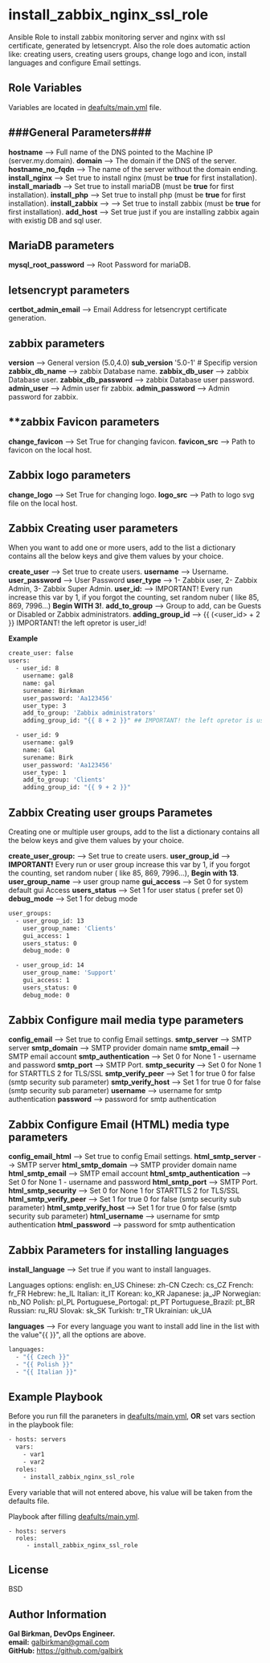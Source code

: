 install_zabbix_nginx_ssl_role
=========

Ansible Role to install zabbix monitoring server and nginx with ssl certificate, generated by letsencrypt.
Also the role does automatic action like: creating users, creating users groups, change logo and icon, install languages and configure Email settings.

Role Variables
--------------
Variables are located in [deafults/main.yml](defaults/main.yml) file.

###General Parameters###
---------------------

**hostname** --> Full name of the DNS pointed to the Machine IP (server.my.domain).
**domain** --> The domain if the DNS of the server.
**hostname_no_fqdn** --> The name of the server without the domain ending.
**install_nginx** --> Set true to install nginx (must be **true** for first installation).
**install_mariadb** --> Set true to install mariaDB (must be **true** for first installation).
**install_php** --> Set true to install php (must be **true** for first installation).
**install_zabbix** --> --> Set true to install zabbix (must be **true** for first installation).
**add_host** --> Set true just if you are installing zabbix again with existig DB and sql user.

**MariaDB parameters**
---------------------
**mysql_root_password** --> Root Password for mariaDB.


**letsencrypt parameters**
---------------------
**certbot_admin_email** --> Email Address for letsencrypt certificate generation.

**zabbix parameters**
---------------------
**version** --> General version (5.0,4.0)
**sub_version** '5.0-1' # Specifip version
**zabbix_db_name** --> zabbix Database name.
**zabbix_db_user** --> zabbix Database user.
**zabbix_db_password** --> zabbix Database user password.
**admin_user** --> Admin user fir zabbix.
**admin_password** --> Admin password for zabbix.

**zabbix Favicon parameters
--------------------------

**change_favicon** --> Set True for changing favicon.
**favicon_src** --> Path to favicon on the local host.

**Zabbix logo parameters**
--------------------------

**change_logo** --> Set True for changing logo.
**logo_src** --> Path to logo svg file on the local host.

**Zabbix Creating user parameters**
-----------------------------------
When you want to add one or more users, add to the list a dictionary contains all the below keys and give them values by your choice.

**create_user** --> Set true to create users.
**username** --> Username.
**user_password** --> User Password
**user_type** --> 1- Zabbix user, 2- Zabbix Admin, 3- Zabbix Super Admin.
**user_id:** --> IMPORTANT! Every run increase this var by 1, if you forgot the counting, set random nuber ( like 85, 869, 7996...) **Begin WITH 3!**.
**add_to_group** --> Group to add, can be Guests or Disabled or Zabbix administrators.
**adding_group_id** --> {{ (<user_id> + 2 }} IMPORTANT! the left opretor is user_id!

**Example**

```bash
create_user: false
users:
  - user_id: 8
    username: gal8 
    name: gal
    surename: Birkman
    user_password: 'Aa123456' 
    user_type: 3  
    add_to_group: 'Zabbix administrators'
    adding_group_id: "{{ 8 + 2 }}" ## IMPORTANT! the left opretor is user_id!

  - user_id: 9
    username: gal9
    name: Gal
    surename: Birk
    user_password: 'Aa123456'
    user_type: 1
    add_to_group: 'Clients'
    adding_group_id: "{{ 9 + 2 }}"
```

**Zabbix Creating user groups Parametes**
-----------------------------------------
Creating one or multiple user groups, add to the list a dictionary contains all the below keys and give them values by your choice.

**create_user_group:** --> Set true to create users.
**user_group_id** --> **IMPORTANT!** Every run or user group increase this var by 1, if you forgot the counting, set random nuber ( like 85, 869, 7996...), **Begin with 13**.
**user_group_name** --> user group name
**gui_access** --> Set 0 for system default gui Access
**users_status** --> Set 1 for user status ( prefer set 0)
**debug_mode** --> Set 1 for debug mode

```bash
user_groups:
  - user_group_id: 13
    user_group_name: 'Clients'
    gui_access: 1
    users_status: 0
    debug_mode: 0

  - user_group_id: 14
    user_group_name: 'Support'
    gui_access: 1
    users_status: 0
    debug_mode: 0
 ```
 
 **Zabbix Configure mail media type parameters**
 ----------------------------------------------
 
**config_email** --> Set true to config Email settings.
**smtp_server** --> SMTP server
**smtp_domain** --> SMTP provider domain name
**smtp_email** --> SMTP email account
**smtp_authentication** --> Set 0 for None 1 - username and password
**smtp_port** --> SMTP Port.
**smtp_security** --> Set 0 for None 1 for STARTTLS 2 for TLS/SSL
**smtp_verify_peer** --> Set 1 for true 0 for false (smtp security sub parameter)
**smtp_verify_host** --> Set 1 for true 0 for false (smtp security sub parameter)
**username** --> username for smtp authentication
**password** --> password for smtp authentication

**Zabbix Configure Email (HTML) media type parameters**
-------------------------------------------------------

**config_email_html** --> Set true to config Email settings.
**html_smtp_server** --> SMTP server
**html_smtp_domain** --> SMTP provider domain name
**html_smtp_email** --> SMTP email account
**html_smtp_authentication** --> Set 0 for None 1 - username and password
**html_smtp_port** --> SMTP Port.
**html_smtp_security** --> Set 0 for None 1 for STARTTLS 2 for TLS/SSL
**html_smtp_verify_peer** --> Set 1 for true 0 for false (smtp security sub parameter)
**html_smtp_verify_host** --> Set 1 for true 0 for false (smtp security sub parameter)
**html_username** --> username for smtp authentication
**html_password** --> password for smtp authentication


**Zabbix Parameters for installing languages**
----------------------------------------------

**install_language** --> Set true if you want to install languages.

Languages options:
english: en_US
Chinese: zh-CN
Czech: cs_CZ
French: fr_FR
Hebrew: he_IL
Italian: it_IT
Korean: ko_KR
Japanese: ja_JP
Norwegian: nb_NO
Polish: pl_PL
Portuguese_Portogal: pt_PT
Portuguese_Brazil: pt_BR
Russian: ru_RU
Slovak: sk_SK
Turkish: tr_TR
Ukrainian: uk_UA

**languages** --> For every language you want to install add line in the list with the value"{{ <language name> }}", all the options are above.
  
```bash
languages:
  - "{{ Czech }}"
  - "{{ Polish }}"
  - "{{ Italian }}"
```

Example Playbook
----------------
Before you run fill the paraneters in [deafults/main.yml](defaults/main.yml), <b>OR</b> set vars section in the playbook file:

```bash
- hosts: servers
  vars:
    - var1
    - var2
  roles:
    - install_zabbix_nginx_ssl_role
```
Every variable that will not entered above, his value will be taken from the defaults file.

Playbook after filling [deafults/main.yml](defaults/main.yml).

    - hosts: servers
      roles:
         - install_zabbix_nginx_ssl_role

License
-------

BSD

Author Information
------------------

<b>Gal Birkman, DevOps Engineer.</b><br>
<b>email:</b> galbirkman@gmail.com<br>
<b>GitHub:</b> https://github.com/galbirk
